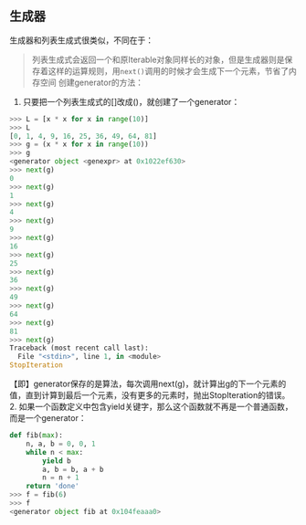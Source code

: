 ## 生成器
生成器和列表生成式很类似，不同在于：
> 列表生成式会返回一个和原Iterable对象同样长的对象，但是生成器则是保存着这样的运算规则，用```next()```调用的时候才会生成下一个元素，节省了内存空间
创建generator的方法：
1. 只要把一个列表生成式的[]改成()，就创建了一个generator：
```python
>>> L = [x * x for x in range(10)]
>>> L
[0, 1, 4, 9, 16, 25, 36, 49, 64, 81]
>>> g = (x * x for x in range(10))
>>> g
<generator object <genexpr> at 0x1022ef630>
>>> next(g)
0
>>> next(g)
1
>>> next(g)
4
>>> next(g)
9
>>> next(g)
16
>>> next(g)
25
>>> next(g)
36
>>> next(g)
49
>>> next(g)
64
>>> next(g)
81
>>> next(g)
Traceback (most recent call last):
  File "<stdin>", line 1, in <module>
StopIteration
```
【即】generator保存的是算法，每次调用next(g)，就计算出g的下一个元素的值，直到计算到最后一个元素，没有更多的元素时，抛出StopIteration的错误。
2. 如果一个函数定义中包含yield关键字，那么这个函数就不再是一个普通函数，而是一个generator：
```python
def fib(max):
    n, a, b = 0, 0, 1
    while n < max:
        yield b
        a, b = b, a + b
        n = n + 1
    return 'done'
>>> f = fib(6)
>>> f
<generator object fib at 0x104feaaa0>
```